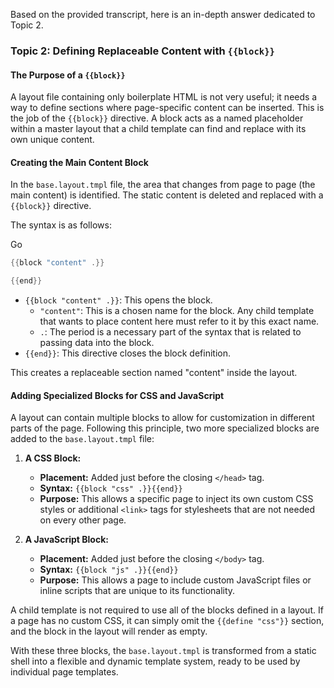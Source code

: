 Based on the provided transcript, here is an in-depth answer dedicated to Topic 2.

### Topic 2: Defining Replaceable Content with `{{block}}`

#### The Purpose of a `{{block}}`

A layout file containing only boilerplate HTML is not very useful; it needs a way to define sections where page-specific content can be inserted. This is the job of the `{{block}}` directive. A block acts as a named placeholder within a master layout that a child template can find and replace with its own unique content.

#### Creating the Main Content Block

In the `base.layout.tmpl` file, the area that changes from page to page (the main content) is identified. The static content is deleted and replaced with a `{{block}}` directive.

The syntax is as follows:

Go

```Go
{{block "content" .}}

{{end}}
```

- `{{block "content" .}}`: This opens the block.
    - `"content"`: This is a chosen name for the block. Any child template that wants to place content here must refer to it by this exact name.
    - `.`: The period is a necessary part of the syntax that is related to passing data into the block.
- `{{end}}`: This directive closes the block definition.

This creates a replaceable section named "content" inside the layout.

#### Adding Specialized Blocks for CSS and JavaScript

A layout can contain multiple blocks to allow for customization in different parts of the page. Following this principle, two more specialized blocks are added to the `base.layout.tmpl` file:

1. **A CSS Block:**
    
    - **Placement:** Added just before the closing `</head>` tag.
    - **Syntax:** `{{block "css" .}}{{end}}`
    - **Purpose:** This allows a specific page to inject its own custom CSS styles or additional `<link>` tags for stylesheets that are not needed on every other page.
2. **A JavaScript Block:**
    
    - **Placement:** Added just before the closing `</body>` tag.
    - **Syntax:** `{{block "js" .}}{{end}}`
    - **Purpose:** This allows a page to include custom JavaScript files or inline scripts that are unique to its functionality.

A child template is not required to use all of the blocks defined in a layout. If a page has no custom CSS, it can simply omit the `{{define "css"}}` section, and the block in the layout will render as empty.

With these three blocks, the `base.layout.tmpl` is transformed from a static shell into a flexible and dynamic template system, ready to be used by individual page templates.